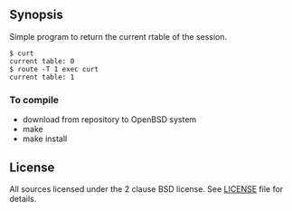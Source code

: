 ## Synopsis

Simple program to return the current rtable of the session.

```
$ curt                                                                                          
current table: 0
$ route -T 1 exec curt
current table: 1

```

### To compile

* download from repository to OpenBSD system
* make
* make install


## License
All sources licensed under the 2 clause BSD license.  See [LICENSE](LICENSE) file for
details.
